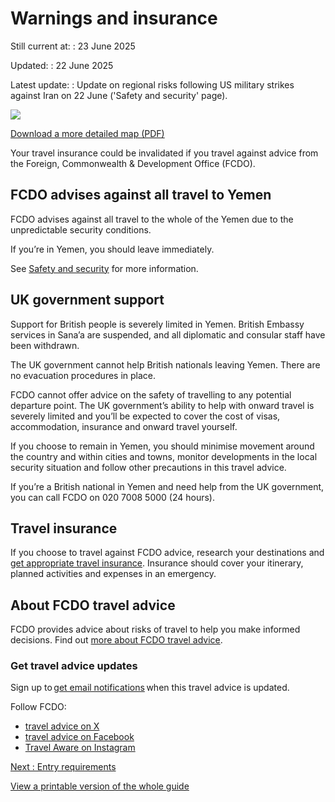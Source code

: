 # Warnings and insurance

Still current at:
:   23 June 2025

Updated:
:   22 June 2025

Latest update:
:   Update on regional risks following US military strikes against Iran on 22 June ('Safety and security' page).

![](https://assets.publishing.service.gov.uk/media/5f4e3445e90e071c6f74664e/FCDO__TA__047_-_Yemen_Travel_Advice_Ed1__WEB_.jpg)


[Download a more detailed map (PDF)](https://assets.publishing.service.gov.uk/media/5f4e34458fa8f57fbc2bd3cd/FCDO__TA__047_-_Yemen_Travel_Advice_Ed1.pdf)

Your travel insurance could be invalidated if you travel against advice from the Foreign, Commonwealth & Development Office (FCDO).

## FCDO advises against all travel to Yemen

FCDO advises against all travel to the whole of the Yemen due to the unpredictable security conditions.

If you’re in Yemen, you should leave immediately.

See [Safety and security](/foreign-travel-advice/yemen/safety-and-security) for more information.

## UK government support

Support for British people is severely limited in Yemen. British Embassy services in Sana’a are suspended, and all diplomatic and consular staff have been withdrawn.

The UK government cannot help British nationals leaving Yemen. There are no evacuation procedures in place.

FCDO cannot offer advice on the safety of travelling to any potential departure point. The UK government’s ability to help with onward travel is severely limited and you’ll be expected to cover the cost of visas, accommodation, insurance and onward travel yourself.

If you choose to remain in Yemen, you should minimise movement around the country and within cities and towns, monitor developments in the local security situation and follow other precautions in this travel advice.

If you’re a British national in Yemen and need help from the UK government, you can call FCDO on 020 7008 5000 (24 hours).

## Travel insurance

If you choose to travel against FCDO advice, research your destinations and [get appropriate travel insurance](https://www.gov.uk/guidance/foreign-travel-insurance). Insurance should cover your itinerary, planned activities and expenses in an emergency.

## About FCDO travel advice

FCDO provides advice about risks of travel to help you make informed decisions. Find out [more about FCDO travel advice](https://www.gov.uk/guidance/about-foreign-commonwealth-development-office-travel-advice).

### Get travel advice updates

Sign up to [get email notifications](https://www.gov.uk/foreign-travel-advice/yemen/email-signup) when this travel advice is updated.

Follow FCDO:

* [travel advice on X](https://x.com/fcdotravelgovuk)
* [travel advice on Facebook](https://www.facebook.com/FCDOTravel/)
* [Travel Aware on Instagram](https://www.instagram.com/accounts/login/?next=https%3A%2F%2Fwww.instagram.com%2Ftravelaware%2F&is_from_rle)

[Next
:
Entry requirements](/foreign-travel-advice/yemen/entry-requirements)

[View a printable version of the whole guide](/foreign-travel-advice/yemen/print)